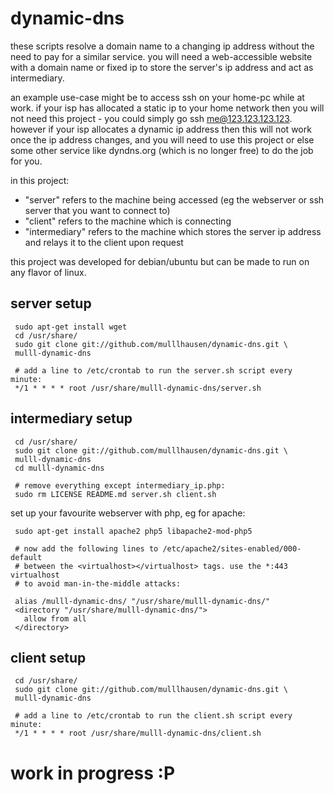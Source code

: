 dynamic-dns
===========

these scripts resolve a domain name to a changing ip address without the need
to pay for a similar service. you will need a web-accessible website with a
domain name or fixed ip to store the server's ip address and act as
intermediary.

an example use-case might be to access ssh on your home-pc while at work. if
your isp has allocated a static ip to your home network then you will not need
this project - you could simply go ssh me@123.123.123.123. however if your isp
allocates a dynamic ip address then this will not work once the ip address
changes, and you will need to use this project or else some other service like
dyndns.org (which is no longer free) to do the job for you.

in this project:
- "server" refers to the machine being accessed (eg the webserver or ssh server
that you want to connect to)
- "client" refers to the machine which is connecting
- "intermediary" refers to the machine which stores the server ip address and
relays it to the client upon request


this project was developed for debian/ubuntu but can be made to run on any
flavor of linux.


server setup
----------

     sudo apt-get install wget
     cd /usr/share/
     sudo git clone git://github.com/mulllhausen/dynamic-dns.git \
     mulll-dynamic-dns

     # add a line to /etc/crontab to run the server.sh script every minute:
     */1 * * * * root /usr/share/mulll-dynamic-dns/server.sh


intermediary setup
----------

     cd /usr/share/
     sudo git clone git://github.com/mulllhausen/dynamic-dns.git \
     mulll-dynamic-dns
     cd mulll-dynamic-dns

     # remove everything except intermediary_ip.php:
     sudo rm LICENSE README.md server.sh client.sh

set up your favourite webserver with php, eg for apache:

     sudo apt-get install apache2 php5 libapache2-mod-php5

     # now add the following lines to /etc/apache2/sites-enabled/000-default
     # between the <virtualhost></virtualhost> tags. use the *:443 virtualhost
     # to avoid man-in-the-middle attacks:

     alias /mulll-dynamic-dns/ "/usr/share/mulll-dynamic-dns/"
     <directory "/usr/share/mulll-dynamic-dns/">
       allow from all
     </directory>


client setup
----------

     cd /usr/share/
     sudo git clone git://github.com/mulllhausen/dynamic-dns.git \
     mulll-dynamic-dns

     # add a line to /etc/crontab to run the client.sh script every minute:
     */1 * * * * root /usr/share/mulll-dynamic-dns/client.sh

work in progress :P
===========

